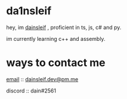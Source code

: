 # da1nsleif
hey, im [dainsleif](https://github.com/da1nsleif) , proficient in ts, js, c# and py.

im currently learning c++ and assembly.

# ways to contact me
[email](mailto:dainsleif.dev@pm.me) :: dainsleif.dev@pm.me

discord :: dain#2561
